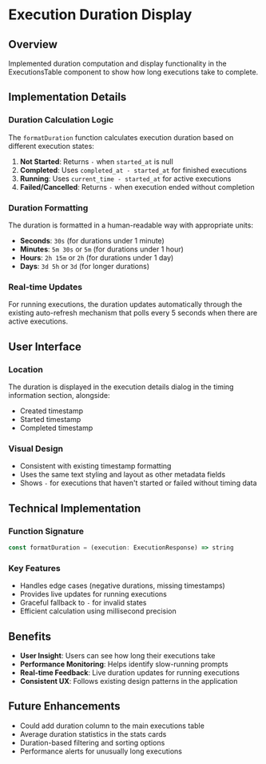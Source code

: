 # Execution Duration Display

## Overview
Implemented duration computation and display functionality in the ExecutionsTable component to show how long executions take to complete.

## Implementation Details

### Duration Calculation Logic
The `formatDuration` function calculates execution duration based on different execution states:

1. **Not Started**: Returns `-` when `started_at` is null
2. **Completed**: Uses `completed_at - started_at` for finished executions
3. **Running**: Uses `current_time - started_at` for active executions
4. **Failed/Cancelled**: Returns `-` when execution ended without completion

### Duration Formatting
The duration is formatted in a human-readable way with appropriate units:

- **Seconds**: `30s` (for durations under 1 minute)
- **Minutes**: `5m 30s` or `5m` (for durations under 1 hour)
- **Hours**: `2h 15m` or `2h` (for durations under 1 day)
- **Days**: `3d 5h` or `3d` (for longer durations)

### Real-time Updates
For running executions, the duration updates automatically through the existing auto-refresh mechanism that polls every 5 seconds when there are active executions.

## User Interface

### Location
The duration is displayed in the execution details dialog in the timing information section, alongside:
- Created timestamp
- Started timestamp  
- Completed timestamp

### Visual Design
- Consistent with existing timestamp formatting
- Uses the same text styling and layout as other metadata fields
- Shows `-` for executions that haven't started or failed without timing data

## Technical Implementation

### Function Signature
```typescript
const formatDuration = (execution: ExecutionResponse) => string
```

### Key Features
- Handles edge cases (negative durations, missing timestamps)
- Provides live updates for running executions
- Graceful fallback to `-` for invalid states
- Efficient calculation using millisecond precision

## Benefits
- **User Insight**: Users can see how long their executions take
- **Performance Monitoring**: Helps identify slow-running prompts
- **Real-time Feedback**: Live duration updates for running executions
- **Consistent UX**: Follows existing design patterns in the application

## Future Enhancements
- Could add duration column to the main executions table
- Average duration statistics in the stats cards
- Duration-based filtering and sorting options
- Performance alerts for unusually long executions
